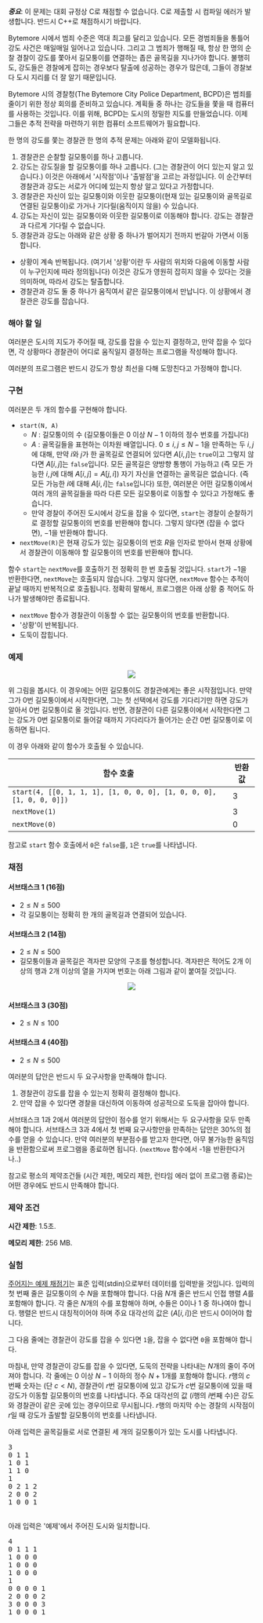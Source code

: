 ***중요***: 이 문제는 대회 규정상 C로 채점할 수 없습니다. C로 제출할 시 컴파일 에러가 발생합니다. 반드시 C++로 채점하시기 바랍니다.

Bytemore 시에서 범죄 수준은 역대 최고를 달리고 있습니다. 모든 경범죄들을 통틀어 강도 사건은 매일매일 일어나고 있습니다. 그리고 그 범죄가 행해질 때, 항상 한 명의 순찰 경찰이 강도를 쫓아서 길모퉁이를 연결하는 좁은 골목길을 지나가야 합니다. 불행히도, 강도들은 경찰에게 잡히는 경우보다 탈출에 성공하는 경우가 많은데, 그들이 경찰보다 도시 지리를 더 잘 알기 때문입니다.

Bytemore 시의 경찰청(The Bytemore City Police Department, BCPD)은 범죄를 줄이기 위한 정상 회의를 준비하고 있습니다. 계획들 중 하나는 강도들을 쫓을 때 컴퓨터를 사용하는 것입니다. 이를 위해, BCPD는 도시의 정밀한 지도를 만들었습니다. 이제 그들은 추적 전략을 마련하기 위한 컴퓨터 소프트웨어가 필요합니다.

한 명의 강도를 쫓는 경찰관 한 명의 추적 문제는 아래와 같이 모델화됩니다.

1. 경찰관은 순찰할 길모퉁이를 하나 고릅니다.
2. 강도는 강도질을 할 길모퉁이를 하나 고릅니다. (그는 경찰관이 어디 있는지 알고 있습니다.) 이것은 아래에서 '시작점'이나 '출발점'을 고르는 과정입니다. 이 순간부터 경찰관과 강도는 서로가 어디에 있는지 항상 알고 있다고 가정합니다.
3. 경찰관은 자신이 있는 길모퉁이와 이웃한 길모퉁이(현재 있는 길모퉁이와 골목길로 연결된 길모퉁이)로 가거나 기다릴(움직이지 않을) 수 있습니다.
4. 강도는 자신이 있는 길모퉁이와 이웃한 길모퉁이로 이동해야 합니다. 강도는 경찰관과 다르게 기다릴 수 없습니다.
5. 경찰관과 강도는 아래와 같은 상황 중 하나가 벌어지기 전까지 번갈아 가면서 이동합니다.
  - 상황이 계속 반복됩니다. (여기서 '상황'이란 두 사람의 위치와 다음에 이동할 사람이 누구인지에 따라 정의됩니다) 이것은 강도가 영원히 잡히지 않을 수 있다는 것을 의미하며, 따라서 강도는 탈출합니다.
  - 경찰관과 강도 둘 중 하나가 움직여서 같은 길모퉁이에서 만납니다. 이 상황에서 경찰관은 강도를 잡습니다.

### 해야 할 일

여러분은 도시의 지도가 주어질 때, 강도를 잡을 수 있는지 결정하고, 만약 잡을 수 있다면, 각 상황마다 경찰관이 어디로 움직일지 결정하는 프로그램을 작성해야 합니다.

여러분의 프로그램은 반드시 강도가 항상 최선을 다해 도망친다고 가정해야 합니다.

### 구현

여러분은 두 개의 함수를 구현해야 합니다.

* `start(N, A)`
  - $N$ : 길모퉁이의 수 (길모퉁이들은 $0$ 이상 $N-1$ 이하의 정수 번호를 가집니다)
  - $A$ : 골목길들을 표현하는 이차원 배열입니다. $0 \le i, j \le N-1$을 만족하는 두 $i, j$에 대해, 만약 $i$와 $j$가 한 골목길로 연결되어 있다면 $A[i,j]$는 `true`이고 그렇지 않다면 $A[i,j]$는 `false`입니다. 모든 골목길은 양방향 통행이 가능하고 (즉 모든 가능한 $i, j$에 대해 $A[i, j] = A[j, i]$) 자기 자신을 연결하는 골목길은 없습니다. (즉 모든 가능한 $i$에 대해 $A[i, i]$는 `false`입니다) 또한, 여러분은 어떤 길모퉁이에서 여러 개의 골목길들을 따라 다른 모든 길모퉁이로 이동할 수 있다고 가정해도 좋습니다.
  - 만약 경찰이 주어진 도시에서 강도을 잡을 수 있다면, `start`는 경찰이 순찰하기로 결정할 길모퉁이의 번호를 반환해야 합니다. 그렇지 않다면 (잡을 수 없다면), $-1$을 반환해야 합니다.
* `nextMove(R)`은 현재 강도가 있는 길모퉁이의 번호 $R$을 인자로 받아서 현재 상황에서 경찰관이 이동해야 할 길모퉁이의 번호를 반환해야 합니다.

함수 `start`는 `nextMove`를 호출하기 전 정확히 한 번 호출될 것입니다. `start`가 $-1$을 반환한다면, `nextMove`는 호출되지 않습니다. 그렇지 않다면, `nextMove` 함수는 추적이 끝날 때까지 반복적으로 호출됩니다. 정확히 말해서, 프로그램은 아래 상황 중 적어도 하나가 발생해야만 종료됩니다.

* `nextMove` 함수가 경찰관이 이동할 수 없는 길모퉁이의 번호를 반환합니다.
* '상황'이 반복됩니다.
* 도둑이 잡힙니다.

### 예제

<div style="text-align: center;">
<img src="https://s3.ap-northeast-2.amazonaws.com/oj.uz/old/BOI14_coprobber/city.png"/>
</div>

위 그림을 봅시다. 이 경우에는 어떤 길모퉁이도 경찰관에게는 좋은 시작점입니다. 만약 그가 0번 길모퉁이에서 시작한다면, 그는 첫 선택에서 강도를 기다리기만 하면 강도가 알아서 0번 길모퉁이로 올 것입니다. 반면, 경찰관이 다른 길모퉁이에서 시작한다면 그는 강도가 0번 길모퉁이로 들어갈 때까지 기다리다가 들어가는 순간 0번 길모퉁이로 이동하면 됩니다.

이 경우 아래와 같이 함수가 호출될 수 있습니다.

<div class="table-responsive">
<table class="table table-bordered">
 <thead>
  <tr>
   <th>함수 호출</th>
   <th>반환값</th>
  </tr>
 </thead>
 <tbody>
  <tr>
   <td><code>start(4, [[0, 1, 1, 1], [1, 0, 0, 0], [1, 0, 0, 0], [1, 0, 0, 0]])</code></td>
   <td>3</td>
  </tr>
  <tr>
   <td><code>nextMove(1)</code></td>
   <td>3</td>
  </tr>
  <tr>
   <td><code>nextMove(0)</code></td>
   <td>0</td>
  </tr>
 </tbody>
</table>
</div>

참고로 `start` 함수 호출에서 `0`은 `false`를, `1`은 `true`를 나타냅니다.

### 채점

#### 서브태스크 1 (16점)

* $2 \le N \le 500$
* 각 길모퉁이는 정확히 한 개의 골목길과 연결되어 있습니다.

#### 서브태스크 2 (14점)

* $2 \le N \le 500$
* 길모퉁이들과 골목길은 격자판 모양의 구조를 형성합니다. 격자판은 적어도 2개 이상의 행과 2개 이상의 열을 가지며 번호는 아래 그림과 같이 붙여질 것입니다.

<div style="text-align: center;">
 <img src="https://s3.ap-northeast-2.amazonaws.com/oj.uz/old/BOI14_coprobber/grid.png">
</div>

#### 서브태스크 3 (30점)

* $2 \le N \le 100$

#### 서브태스크 4 (40점)

* $2 \le N \le 500$

여러분의 답안은 반드시 두 요구사항을 만족해야 합니다.

1. 경찰관이 강도를 잡을 수 있는지 정확히 결정해야 합니다.
2. 만약 잡을 수 있다면 경찰을 대신하여 이동하여 성공적으로 도둑을 잡아야 합니다.

서브태스크 1과 2에서 여러분의 답안이 점수를 얻기 위해서는 두 요구사항을 모두 만족해야 합니다. 서브태스크 3과 4에서 첫 번째 요구사항만을 만족하는 답안은 30%의 점수를 얻을 수 있습니다. 만약 여러분의 부분점수를 받고자 한다면, 아무 불가능한 움직임을 반환함으로써 프로그램을 종료하면 됩니다. (`nextMove` 함수에서 -1을 반환한다거나..)

참고로 평소의 제약조건들 (시간 제한, 메모리 제한, 런타임 에러 없이 프로그램 종료)는 어떤 경우에도 반드시 만족해야 합니다.

### 제약 조건

**시간 제한**: 1.5초.

**메모리 제한**: 256 MB.

### 실험

[주어지는 예제 채점기](https://s3.ap-northeast-2.amazonaws.com/oj.uz/old/BOI14_coprobber/coprobber.zip)는 표준 입력(stdin)으로부터 데이터를 입력받을 것입니다. 입력의 첫 번째 줄은 길모퉁이의 수 $N$을 포함해야 합니다. 다음 $N$개 줄은 반드시 인접 행렬 $A$를 포함해야 합니다. 각 줄은 $N$개의 수를 포함해야 하며, 수들은 0이나 1 중 하나여야 합니다. 행렬은 반드시 대칭적이어야 하며 주요 대각선의 값은 ($A[i, i]$)은 반드시 0이어야 합니다.

그 다음 줄에는 경찰관이 강도를 잡을 수 있다면 `1`을, 잡을 수 없다면 `0`을 포함해야 합니다.

마침내, 만약 경찰관이 강도를 잡을 수 있다면, 도둑의 전략을 나타내는 $N$개의 줄이 주어져야 합니다. 각 줄에는 $0$ 이상 $N-1$ 이하의 정수 $N+1$개를 포함해야 합니다. $r$행의 $c$번째 숫자는 (단 $c < N$), 경찰관이 $r$번 길모퉁이에 있고 강도가 $c$번 길모퉁이에 있을 때 강도가 이동할 길모퉁이의 번호를 나타냅니다. 주요 대각선의 값 ($i$행의 $i$번째 수)은 강도와 경찰관이 같은 곳에 있는 경우이므로 무시됩니다. $r$행의 마지막 수는 경찰의 시작점이 $r$일 때 강도가 출발할 길모퉁이의 번호를 나타냅니다.

아래 입력은 골목길들로 서로 연결된 세 개의 길모퉁이가 있는 도시를 나타냅니다.

<pre>
3
0 1 1
1 0 1
1 1 0
1
0 2 1 2
2 0 0 2
1 0 0 1

</pre>

아래 입력은 '예제'에서 주어진 도시와 일치합니다.

<pre>
4
0 1 1 1
1 0 0 0
1 0 0 0
1 0 0 0
1
0 0 0 0 1
2 0 0 0 2
3 0 0 0 3
1 0 0 0 1
</pre>